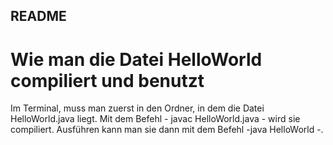 ## README

# Wie man die Datei HelloWorld compiliert und benutzt

Im Terminal, muss man zuerst in den Ordner, in dem die Datei HelloWorld.java liegt.
Mit dem Befehl - javac HelloWorld.java - wird sie compiliert. Ausführen kann man sie dann mit dem Befehl -java HelloWorld -.
